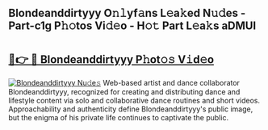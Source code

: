 ## Blondeanddirtyyy O𝚗𝚕yf𝚊ns L𝚎a𝚔ed N𝚞𝚍es - Part-c1g P𝚑𝚘tos Vi𝚍𝚎o - H𝚘𝚝 Part L𝚎a𝚔s aDMUl

# <h2><a href="http://kf46paq.oniu.top/?m=Blondeanddirtyyy">🔗👉 🔴 Blondeanddirtyyy P𝚑ot𝚘𝚜 V𝚒d𝚎o</a></h2>

[![Blondeanddirtyyy Nu𝚍e𝚜](https://i.imgur.com/0qMVB7G.gif)](http://kf46paq.oniu.top/?m=Blondeanddirtyyy)
Web-based artist and dance collaborator Blondeanddirtyyy, recognized for creating and distributing dance and lifestyle content via solo and collaborative dance routines and short videos. Approachability and authenticity define Blondeanddirtyyy's public image, but the enigma of his private life continues to captivate the public.  
